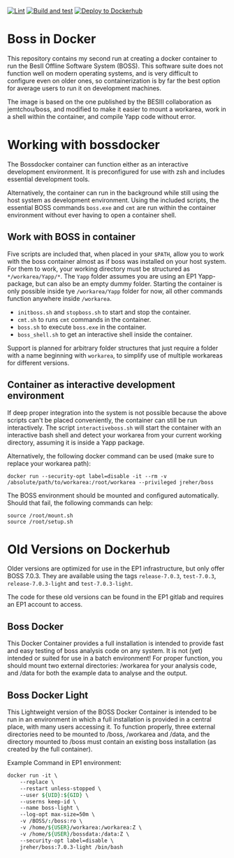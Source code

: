 [![Lint](https://github.com/j-reher/bossdocker/actions/workflows/test-image-lintonly.yml/badge.svg)](https://github.com/j-reher/bossdocker/actions/workflows/test-image-lintonly.yml) [![Build and test](https://github.com/j-reher/bossdocker/actions/workflows/test-image.yml/badge.svg?branch=main&event=push)](https://github.com/j-reher/bossdocker/actions/workflows/test-image.yml) [![Deploy to Dockerhub](https://github.com/j-reher/bossdocker/actions/workflows/deploy-image.yml/badge.svg?branch=main)](https://github.com/j-reher/bossdocker/actions/workflows/deploy-image.yml)
# Boss in Docker

This repository contains my second run at creating a docker container to run the BesII Offline Software System (BOSS).
This software suite does not function well on modern operating systems, and is very difficult to configure even on older ones, so containerization is by far the best option for average users to run it on development machines.

The image is based on the one published by the BESIII collaboration as jemtchou/boss, and modified to make it easier to mount a workarea, work in a shell within the container, and compile Yapp code without error.

# Working with bossdocker
The Bossdocker container can function either as an interactive development environment. It is preconfigured for use with zsh and includes essential development tools.

Alternatively, the container can run in the background while still using the host system as development environment. Using the included scripts, the essential BOSS commands `boss.exe` and `cmt` are run within the container environment without ever having to open a container shell.
## Work with BOSS in container
Five scripts are included that, when placed in your `$PATH`, allow you to work with the boss container almost as if boss was installed on your host system.
For them to work, your working directory must be structured as `*/workarea/Yapp/*`. The `Yapp` folder assumes you are using an EP1 Yapp-package, but can also be an empty dummy folder.
Starting the container is only possible inside tye `/workarea/Yapp` folder for now, all other commands function anywhere inside `/workarea`.

- `initboss.sh` and `stopboss.sh` to start and stop the container.
- `cmt.sh` to runs `cmt` commands in the container.
- `boss.sh` to execute `boss.exe` in the container.
- `boss_shell.sh` to get an interactive shell inside the container.

Support is planned for arbitrary folder structures that just require a folder with a name beginning with `workarea`, to simplify use of multiple workareas for different versions.

## Container as interactive development environment
If deep proper integration into the system is not possible because the above scripts can't be placed conveniently, the container can still be run interactively.
The script `interactiveboss.sh` will start the container with an interactive bash shell and detect your workarea from your current working directory, assuming it is inside a Yapp package.

Alternatively, the following docker command can be used (make sure to replace your workarea path):
```
docker run --security-opt label=disable -it --rm -v /absolute/path/to/workarea:/root/workarea --privileged jreher/boss
```
The BOSS environment should be mounted and configured automatically. Should that fail, the following commands can help:
```
source /root/mount.sh
source /root/setup.sh
```


# Old Versions on Dockerhub
Older versions are optimized for use in the EP1 infrastructure, but only offer BOSS 7.0.3. They are available using the tags `release-7.0.3`, `test-7.0.3`, `release-7.0.3-light` and `test-7.0.3-light`.

The code for these old versions can be found in the EP1 gitlab and requires an EP1 account to access.
## Boss Docker
This Docker Container provides a full installation is intended to provide fast and easy testing of boss analysis code on any system.
It is not (yet) intended or suited for use in a batch environment!
For proper function, you should mount two external directories: /workarea for your analysis code, and /data for both the example data to analyse and the output.

## Boss Docker Light
This Lightweight version of the BOSS Docker Container is intended to be run in an environment in which a full installation is provided in a central place, with many users accessing it.
To function properly, three external directories need to be mounted to /boss, /workarea and /data, and the directory mounted to /boss must contain an existing boss installation (as created by the full container).

Example Command in EP1 environment:
```tcsh
docker run -it \
    --replace \
    --restart unless-stopped \
    --user ${UID}:${GID} \
    --userns keep-id \
    --name boss-light \
    --log-opt max-size=50m \
    -v /BOSS/:/boss:ro \
    -v /home/${USER}/workarea:/workarea:Z \
    -v /home/${USER}/bossdata:/data:Z \
    --security-opt label=disable \
    jreher/boss:7.0.3-light /bin/bash
```